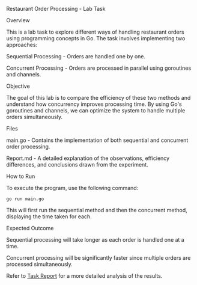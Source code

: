 Restaurant Order Processing - Lab Task

Overview

This is a lab task to explore different ways of handling restaurant orders using programming concepts in Go. The task involves implementing two approaches:

Sequential Processing - Orders are handled one by one.

Concurrent Processing - Orders are processed in parallel using goroutines and channels.

Objective

The goal of this lab is to compare the efficiency of these two methods and understand how concurrency improves processing time. By using Go's goroutines and channels, we can optimize the system to handle multiple orders simultaneously.

Files

main.go - Contains the implementation of both sequential and concurrent order processing.

Report.md - A detailed explanation of the observations, efficiency differences, and conclusions drawn from the experiment.

How to Run

To execute the program, use the following command:

``` go run main.go ```

This will first run the sequential method and then the concurrent method, displaying the time taken for each.

Expected Outcome

Sequential processing will take longer as each order is handled one at a time.

Concurrent processing will be significantly faster since multiple orders are processed simultaneously.

Refer to [Task Report](Report.md)
 for a more detailed analysis of the results.
